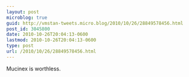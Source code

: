 ```yaml
---
layout: post
microblog: true
guid: http://vmstan-tweets.micro.blog/2010/10/26/28849578456.html
post_id: 3045800
date: 2010-10-26T20:04:13-0600
lastmod: 2010-10-26T20:04:13-0600
type: post
url: /2010/10/26/28849578456.html
---
```

Mucinex is worthless.
